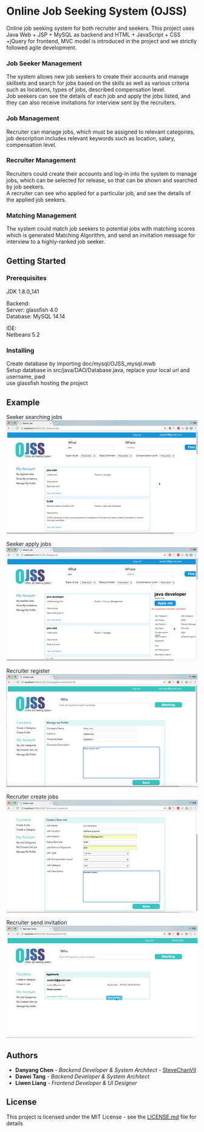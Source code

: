 # Online Job Seeking System (OJSS)

Online job seeking system for both recruiter and seekers. This project uses Java Web + JSP + MySQL as backend and HTML + JavaScript + CSS +jQuery for frontend, MVC model is introduced in the project and we strictly followed agile development.

### Job Seeker Management
The system allows new job seekers to create their accounts and manage skillsets and search for jobs based on the skills as well as various criteria such as locations, types of jobs, described compensation level.   
Job seekers can see the details of each job and apply the jobs listed, and they can also receive invitations for interview sent by the recruiters.

### Job Management
Recruiter can manage jobs, which must be assigned to relevant categories, job description includes relevant keywords such as location, salary, compensation level.

### Recruiter Management
Recruiters could create their accounts and log-in into the system to manage jobs, which can be selected for release, so that can be shown and searched by job seekers.  
A recruiter can see who applied for a particular job, and see the details of the applied job seekers.

### Matching Management
The system could match job seekers to potential jobs with matching scores which is generated Matching Algorithm, and send an invitation message for interview to a highly-ranked job seeker.


## Getting Started

### Prerequisites

JDK 1.8.0_141

Backend:  
Server: glassfish 4.0  
Database: MySQL 14.14

IDE:  
Netbeans 5.2


### Installing
Create database by importing doc/mysql/OJSS_mysql.mwb  
Setup database in src/java/DAO/Database.java, replace your local url and username, pwd  
use glassfish hosting the project

## Example
Seeker searching jobs
![Screenshot](/doc/img/job_search.png)

Seeker apply jobs
![Screenshot](/doc/img/apply_job.png)

Recruiter register
![Screenshot](/doc/img/recruiter_management.png)

Recruiter create jobs
![Screenshot](/doc/img/create_job.png)

Recruiter send invitation
![Screenshot](/doc/img/send_invitations.png)

## Authors

* **Danyang Chen** - *Backend Developer & System Architect* - [SteveChanVII](https://github.com/stevechanvii/)
* **Dawei Tang** - *Backend Developer & System Architect*
* **Liwen Liang** - *Frontend Developer & UI Designer*

## License

This project is licensed under the MIT License - see the [LICENSE.md](LICENSE.md) file for details

